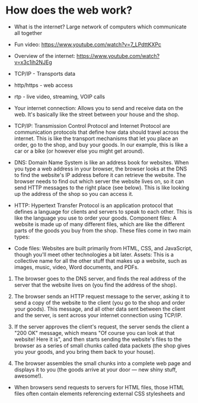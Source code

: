 # How does the web work?

- What is the internet? Large network of computers which communicate all together

- Fun video: https://www.youtube.com/watch?v=7_LPdttKXPc

- Overview of the internet: https://www.youtube.com/watch?v=x3c1ih2NJEg

- TCP/IP - Transports data
- http/https - web access
- rtp - live video, streaming, VOIP calls


- Your internet connection: Allows you to send and receive data on the web. It's basically like the street between your house and the shop.

- TCP/IP: Transmission Control Protocol and Internet Protocol are communication protocols that define how data should travel across the internet. This is like the transport mechanisms that let you place an order, go to the shop, and buy your goods. In our example, this is like a car or a bike (or however else you might get around).

- DNS: Domain Name System is like an address book for websites. When you type a web address in your browser, the browser looks at the DNS to find the website's IP address before it can retrieve the website. The browser needs to find out which server the website lives on, so it can send HTTP messages to the right place (see below). This is like looking up the address of the shop so you can access it.

- HTTP: Hypertext Transfer Protocol is an application protocol that defines a language for clients and servers to speak to each other. This is like the language you use to order your goods.
Component files: A website is made up of many different files, which are like the different parts of the goods you buy from the shop. These files come in two main types:

- Code files: Websites are built primarily from HTML, CSS, and JavaScript, though you'll meet other technologies a bit later.
Assets: This is a collective name for all the other stuff that makes up a website, such as images, music, video, Word documents, and PDFs.


1. The browser goes to the DNS server, and finds the real address of the server that the website lives on (you find the address of the shop).

2. The browser sends an HTTP request message to the server, asking it to send a copy of the website to the client (you go to the shop and order your goods). This message, and all other data sent between the client and the server, is sent across your internet connection using TCP/IP.

3. If the server approves the client's request, the server sends the client a "200 OK" message, which means "Of course you can look at that website! Here it is", and then starts sending the website's files to the browser as a series of small chunks called data packets (the shop gives you your goods, and you bring them back to your house).

4. The browser assembles the small chunks into a complete web page and displays it to you (the goods arrive at your door — new shiny stuff, awesome!).


- When browsers send requests to servers for HTML files, those HTML files often contain <link> elements referencing external CSS stylesheets and <script> elements referencing external JavaScript scripts. It's important to know the order in which those files are parsed by the browser as the browser loads the page:

- The browser parses the HTML file first, and that leads to the browser recognizing any <link>-element references to external CSS stylesheets and any <script>-element references to scripts.

- As the browser parses the HTML, it sends requests back to the server for any CSS files it has found from <link> elements, and any JavaScript files it has found from <script> elements, and from those, then parses the CSS and JavaScript.
The browser generates an in-memory DOM tree from the parsed HTML, generates an in-memory CSSOM structure from the parsed CSS, and compiles and executes the parsed JavaScript.

- As the browser builds the DOM tree and applies the styles from the CSSOM tree and executes the JavaScript, a visual representation of the page is painted to the screen, and the user sees the page content and can begin to interact with it.


# TLD (Top-Level Domain).
- TLDs tell users the general purpose of the service behind the domain name. The most generic TLDs (.com, .org, .net) don't require web services to meet any particular criteria, but some TLDs enforce stricter policies so it is clearer what their purpose is. For example:

- Local TLDs such as .us, .fr, or .se can require the service to be provided in a given language or hosted in a certain country — they are supposed to indicate a resource in a particular language or country.

- TLDs containing .gov are only allowed to be used by government departments.

- The .edu TLD is only for use by educational and academic institutions.

- TLDs can contain special as well as latin characters. A TLD's maximum length is 63 characters, although most are around 2–3.